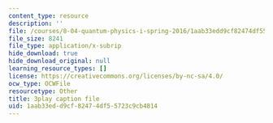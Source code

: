 ```yaml
---
content_type: resource
description: ''
file: /courses/8-04-quantum-physics-i-spring-2016/1aab33edd9cf82474df55723c9cb4814_yhI3jTX4dY4.srt
file_size: 8241
file_type: application/x-subrip
hide_download: true
hide_download_original: null
learning_resource_types: []
license: https://creativecommons.org/licenses/by-nc-sa/4.0/
ocw_type: OCWFile
resourcetype: Other
title: 3play caption file
uid: 1aab33ed-d9cf-8247-4df5-5723c9cb4814
---
```


